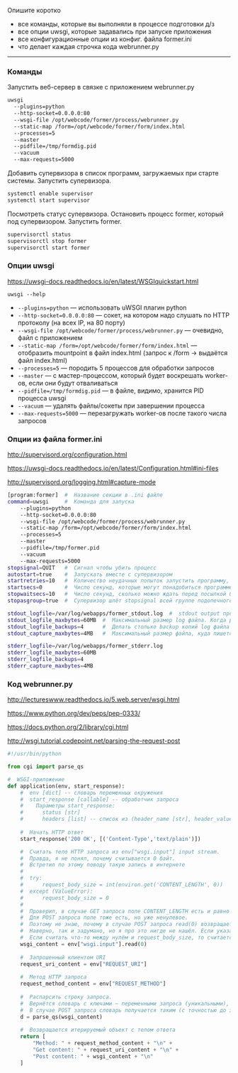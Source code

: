 Опишите коротко

* все команды, которые вы выполняли в процессе подготовки д/з
* все опции uwsgi, которые задавались при запуске приложения
* все конфигурационные опции из конфиг. файла former.ini
* что делает каждая строчка кода webrunner.py

---

### Команды

Запустить веб-сервер в связке с приложением webrunner.py

```bash
uwsgi
  --plugins=python
  --http-socket=0.0.0.0:80
  --wsgi-file /opt/webcode/former/process/webrunner.py
  --static-map /form=/opt/webcode/former/form/index.html
  --processes=5
  --master
  --pidfile=/tmp/formdig.pid
  --vacuum
  --max-requests=5000
```

Добавить супервизора в список программ, загружаемых при старте системы. Запустить супервизора.
```bash
systemctl enable supervisor
systemctl start supervisor
```

Посмотреть статус супервизора. Остановить процесс former, который под супервизором. Запустить former.
```bash
supervisorctl status
supervisorctl stop former
supervisorctl start former
```

### Опции uwsgi

https://uwsgi-docs.readthedocs.io/en/latest/WSGIquickstart.html

`uwsgi --help`

* `--plugins=python` — использовать uWSGI плагин python
* `--http-socket=0.0.0.0:80` — сокет, на котором надо слушать по HTTP протоколу (на всех IP, на 80 порту)
* `--wsgi-file /opt/webcode/former/process/webrunner.py` — очевидно, файл с приложением
* `--static-map /form=/opt/webcode/former/form/index.html` — отобразить mountpoint в файл index.html (запрос к /form -> выдаётся файл index.html)
* `--processes=5` — породить 5 процессов для обработки запросов
* `--master` — с мастер-процессом, который будет воскрешать worker-ов, если они будут отваливаться
* `--pidfile=/tmp/formdig.pid` — в файле, видимо, хранится PID процесса uwsgi
* `--vacuum` — удалять файлы/сокеты при завершении процесса
* `--max-requests=5000` — перезагружать worker-ов после такого числа запросов

### Опции из файла former.ini

http://supervisord.org/configuration.html

https://uwsgi-docs.readthedocs.io/en/latest/Configuration.html#ini-files

http://supervisord.org/logging.html#capture-mode

```bash
[program:former]  #  Название секции в .ini файле
command=uwsgi     #  Команда для запуска
    --plugins=python
    --http-socket=0.0.0.0:80
    --wsgi-file /opt/webcode/former/process/webrunner.py
    --static-map /form=/opt/webcode/former/form/index.html
    --processes=5
    --master
    --pidfile=/tmp/former.pid
    --vacuum
    --max-requests=5000
stopsignal=QUIT   #  Сигнал чтобы убить процесс
autostart=true    #  Запускать вместе с супервизором
startretries=10   #  Количество неудачных попыток запустить программу, которые предпримет супервизор, прежде чем бросить этим заниматься
startsecs=0       #  Число секунд, которые могут понадобиться программе для запуска (от старта до способности нормально работать). Значение 0 показывает, что времени на разгон не нужно
stopwaitsecs=10   #  Число секунд, сколько можно ждать перед посылкой ОС сигнала SIGCHLD процессу supervisord после того, как запущенной программе был послан stopsignal. По истечении времени (если SIGCHLD так и не получен) supervisord пошлёт своему дочернему процессу SIGKILL
stopasgroup=true  #  Супервизор шлёт stopsignal всей группе подопечного процесса

stdout_logfile=/var/log/webapps/former_stdout.log  #  stdout output процесса -> log файл
stdout_logfile_maxbytes=60MB  #  Максимальный размер log файла. Когда размер становится больше порога — ротация (i.e log rotation https://en.wikipedia.org/wiki/Log_rotation), то есть название файла немного изменяется, и создаётся чистый log файл для продолжения записи
stdout_logfile_backups=4      #  Делать столько backup копий log файла при ротации
stdout_capture_maxbytes=4MB   #  Максимальный размер файла, куда пишется информация, посылаемая супервизору подопечным процессом (при записи им в stdout после входа в capture mode). Как только размер файла достигнет указанного порога, старые записи начнут затираться 

stderr_logfile=/var/log/webapps/former_stderr.log
stderr_logfile_maxbytes=60MB
stderr_logfile_backups=4
stderr_capture_maxbytes=4MB
```

### Код webrunner.py

http://lectureswww.readthedocs.io/5.web.server/wsgi.html

https://www.python.org/dev/peps/pep-0333/

https://docs.python.org/2/library/cgi.html

http://wsgi.tutorial.codepoint.net/parsing-the-request-post

```python
#!/usr/bin/python

from cgi import parse_qs

#  WSGI-приложение
def application(env, start_response):
    #  env [dict] -- словарь переменных окружения
    #  start_response [callable] -- обработчик запроса
    #    Параметры start_response:
    #      status [str]
    #      headers [list] -- список из (header_name [str], header_value [str])
    
    #  Начать HTTP ответ
    start_response('200 OK', [('Content-Type','text/plain')])

    #  Считать тело HTTP запроса из env["wsgi.input"] input stream.
    #  Правда, я не понял, почему считывается 0 байт. 
    #  Встретил по этому поводу такую запись в интернете
    #
    #  try:
    #      request_body_size = int(environ.get('CONTENT_LENGTH', 0))
    #  except (ValueError):
    #      request_body_size = 0
    #
    #  Проверил, в случае GET запроса поле CONTENT_LENGTH есть и равно нулю.
    #  Для POST запроса поле тоже есть, но уже ненулевое. 
    #  Поэтому не знаю, почему в случае POST запроса read(0) возвращает всё тело.
    #  Наверно, так и задумано, но я про это нигде не нашёл. Если указать вместо нуля request_body_size (посчитанную как написано выше), то тоже вернётся всё тело.
    #  Если считать что-то между нулём и request_body_size, то считается столько байт, сколько запросили
    wsgi_content = env["wsgi.input"].read(0)
    
    #  Запрошенный клиентом URI
    request_uri_content = env["REQUEST_URI"]
    
    #  Метод HTTP запроса
    request_method_content = env["REQUEST_METHOD"]
    
    #  Распарсить строку запроса.
    #  Вернётся словарь с ключами — переменными запроса (уникальными), и значениями — списками значений для каждой переменной.
    #  В случае POST запроса словарь получается таким (с точностью до значений): {'Age': ['20'], 'Name': ['Alex']}
    d = parse_qs(wsgi_content)
    
    #  Возвращается итерируемый объект с телом ответа
    return [
        "Method: " + request_method_content + "\n" +
        "Get content: " + request_uri_content + "\n" +
        "Post content: " + wsgi_content + "\n"
    ]
```
